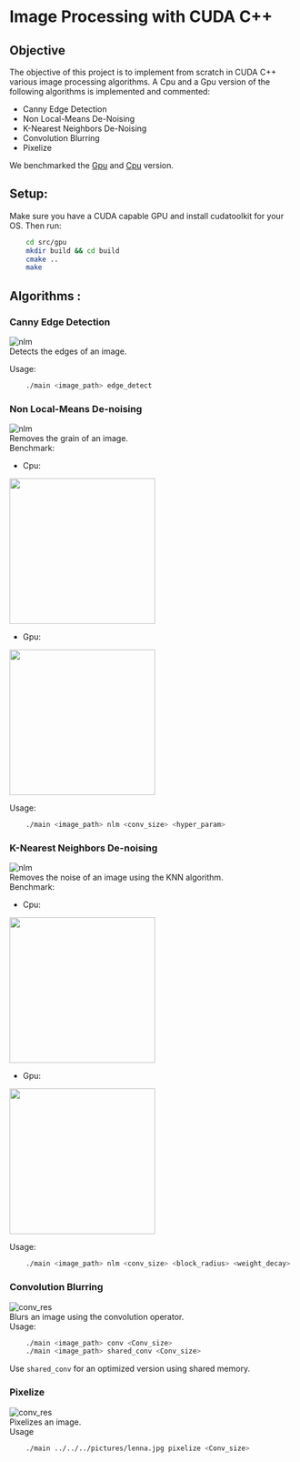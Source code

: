 # Image Processing with CUDA C++

## Objective
The objective of this project is to implement from scratch in CUDA C++ various image processing algorithms.
A Cpu and a Gpu version of the following algorithms is implemented and commented:
- Canny Edge Detection
- Non Local-Means De-Noising
- K-Nearest Neighbors De-Noising
- Convolution Blurring
- Pixelize

We benchmarked the [Gpu](https://github.com/ConsciousML/canny-edge-cuda/blob/master/src/gpu/bench/benchs.ipynb) and [Cpu](https://github.com/ConsciousML/canny-edge-cuda/blob/master/src/cpu/bench/benchs.ipynb) version.

## Setup:
Make sure you have a CUDA capable GPU and install cudatoolkit for your OS.
Then run:
```bash
    cd src/gpu
    mkdir build && cd build
    cmake ..
    make
```

## Algorithms :
### Canny Edge Detection
![nlm](images/edge_detect.jpg)
<br>
Detects the edges of an image.
<br>

Usage:
```bash
    ./main <image_path> edge_detect
```

### Non Local-Means De-noising
![nlm](images/nlm_results.jpg)
<br>
Removes the grain of an image.
<br>
Benchmark:
- Cpu:

<img src="images/bench_cpu_nlm_514.png" height="256" width="256">

- Gpu:

<img src="images/bench_gpu_nlm_514.png" height="256" width="256">

Usage:
```bash
    ./main <image_path> nlm <conv_size> <hyper_param>
```

### K-Nearest Neighbors De-noising
![nlm](images/knn_results.jpg)
<br>
Removes the noise of an image using the KNN algorithm.
<br>
Benchmark:
- Cpu:

<img src="images/bench_cpu_knn.png" height="256" width="256">

- Gpu:

<img src="images/bench_gpu_knn.png" height="256" width="256">

Usage:
```bash
    ./main <image_path> nlm <conv_size> <block_radius> <weight_decay>
```

### Convolution Blurring
![conv_res](images/conv_res.jpg)
<br>
Blurs an image using the convolution operator.
<br>
Usage:
```bash
    ./main <image_path> conv <Conv_size>
    ./main <image_path> shared_conv <Conv_size>
```
Use `shared_conv` for an optimized version using shared memory.

### Pixelize
![conv_res](images/pixelize.jpg)
<br>
Pixelizes an image.
<br>
Usage
```bash
    ./main ../../../pictures/lenna.jpg pixelize <Conv_size>
```
